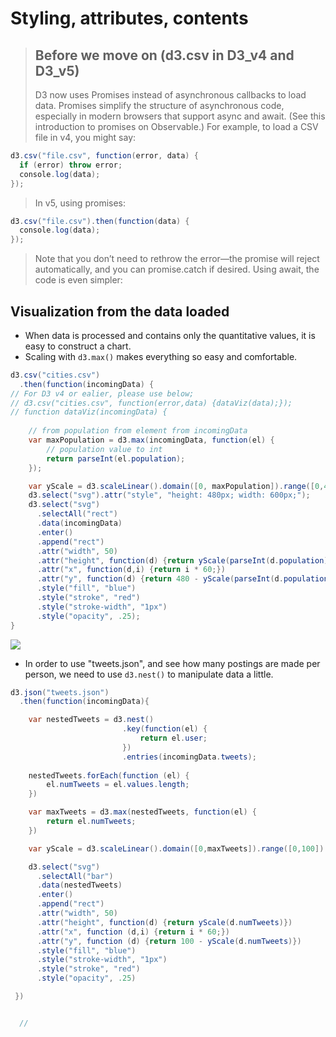 # Styling, attributes, contents

> ## Before we move on (d3.csv in D3_v4 and D3_v5)
> D3 now uses Promises instead of asynchronous callbacks to load data. Promises simplify the structure of asynchronous code, especially in modern browsers that support async and await. (See this introduction to promises on Observable.) For example, to load a CSV file in v4, you might say:

```java
d3.csv("file.csv", function(error, data) {
  if (error) throw error;
  console.log(data);
});
```

> In v5, using promises:

```java
d3.csv("file.csv").then(function(data) {
  console.log(data);
});
```
> Note that you don’t need to rethrow the error—the promise will reject automatically, and you can promise.catch if desired. Using await, the code is even simpler:


## Visualization from the data loaded

- When data is processed and contains only the quantitative values, it is easy to construct a chart.
- Scaling with `d3.max()` makes everything so easy and comfortable.

```java
d3.csv("cities.csv")
  .then(function(incomingData) {
// For D3 v4 or ealier, please use below;
// d3.csv("cities.csv", function(error,data) {dataViz(data);});
// function dataViz(incomingData) {
    
    // from population from element from incomingData 
	var maxPopulation = d3.max(incomingData, function(el) {
		// population value to int
		return parseInt(el.population);
	});

	var yScale = d3.scaleLinear().domain([0, maxPopulation]).range([0,460]);
	d3.select("svg").attr("style", "height: 480px; width: 600px;");
	d3.select("svg")
	  .selectAll("rect")
	  .data(incomingData)
	  .enter()
	  .append("rect")
	  .attr("width", 50)
	  .attr("height", function(d) {return yScale(parseInt(d.population));})
	  .attr("x", function(d,i) {return i * 60;})
	  .attr("y", function(d) {return 480 - yScale(parseInt(d.population));})
	  .style("fill", "blue")
	  .style("stroke", "red")
	  .style("stroke-width", "1px")
	  .style("opacity", .25);
}

```
![](Color_Figures/Part_1/2-21.jpg)


- In order to use "tweets.json", and see how many postings are made per person, we need to use `d3.nest()` to manipulate data a little.

```java
d3.json("tweets.json")
  .then(function(incomingData){

  	var nestedTweets = d3.nest()
  	                     .key(function(el) {
                             return el.user;
                         })
  	                     .entries(incomingData.tweets);
      
    nestedTweets.forEach(function (el) {
    	el.numTweets = el.values.length;
    })

    var maxTweets = d3.max(nestedTweets, function(el) {
    	return el.numTweets;
    })

    var yScale = d3.scaleLinear().domain([0,maxTweets]).range([0,100])

    d3.select("svg")
      .selectAll("bar")
      .data(nestedTweets)
      .enter()
      .append("rect")
      .attr("width", 50)
      .attr("height", function(d) {return yScale(d.numTweets)})
      .attr("x", function (d,i) {return i * 60;})
      .attr("y", function (d) {return 100 - yScale(d.numTweets)})
      .style("fill", "blue")
      .style("stroke-width", "1px")
      .style("stroke", "red")
      .style("opacity", .25)

 })


  //
```


